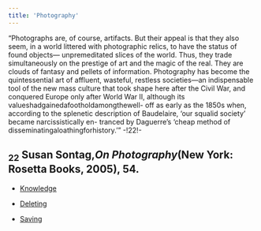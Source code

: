 ```yaml
---
title: 'Photography'
---
```


“Photographs are, of course, artifacts. But their appeal is that they also seem, in a world littered with photographic relics, to have the status of found objects— unpremeditated slices of the world. Thus, they trade simultaneously on the prestige of art and the magic of the real. They are clouds of fantasy and pellets of information. Photography has become the quintessential art of affluent, wasteful, restless societies—an indispensable tool of the new mass culture that took shape here after the Civil War, and conquered Europe only after World War II, although its valueshadgainedafootholdamongthewell- off as early as the 1850s when, according to the splenetic description of Baudelaire, ‘our squalid society’ became narcissistically en- tranced by Daguerre’s ‘cheap method of disseminatingaloathingforhistory.’” -!22!-
## <sub class="subscript">**22**</sub> Susan Sontag,_On Photography_(New York: Rosetta Books, 2005), 54.

* [Knowledge](Knowledge_en)

* [Deleting](Deleting_en)

* [Saving](Saving_en)
